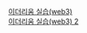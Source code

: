 [이더리움 실습(web3)](https://www.notion.so/web3-d6efdc5a2ae246c1809769041d6e2a60)
</br>
[이더리움 실습(web3) 2](https://fish-bow-f04.notion.site/Dapp-5b7657fc01e940408b9f2ab9ca008852)
